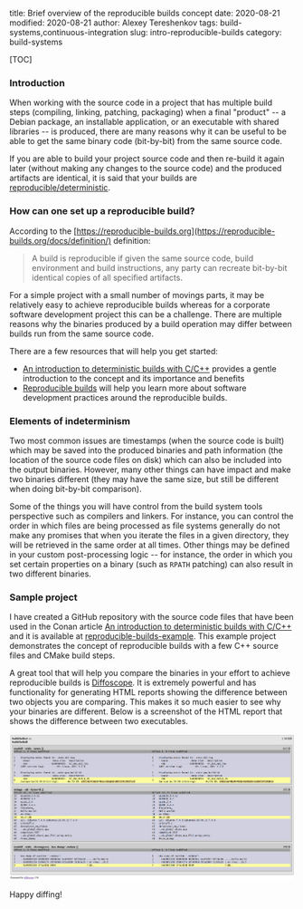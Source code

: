 title: Brief overview of the reproducible builds concept
date: 2020-08-21
modified: 2020-08-21
author: Alexey Tereshenkov
tags: build-systems,continuous-integration
slug: intro-reproducible-builds
category: build-systems

[TOC]

### Introduction

When working with the source code in a project that has multiple build steps 
(compiling, linking, patching, packaging) when a final "product" -- a Debian package,
an installable application, or an executable with shared libraries -- is produced,
there are many reasons why it can be useful to be able to get the same binary code
(bit-by-bit) from the same source code.

If you are able to build your project source code and then re-build it again later
(without making any changes to the source code) and the produced artifacts are identical,
it is said that your builds are [reproducible/deterministic](https://en.wikipedia.org/wiki/Reproducible_builds).

### How can one set up a reproducible build?

According to the [https://reproducible-builds.org](https://reproducible-builds.org/docs/definition/) definition:

> A build is reproducible if given the same source code, build environment and build instructions, 
any party can recreate bit-by-bit identical copies of all specified artifacts.

For a simple project with a small number of movings parts, it may be relatively easy to achieve 
reproducible builds whereas for a corporate software development project this can be a challenge.
There are multiple reasons why the binaries produced by a build operation may differ between
builds run from the same source code.

There are a few resources that will help you get started:

* [An introduction to deterministic builds with C/C++](https://blog.conan.io/2019/09/02/Deterministic-builds-with-C-C++.html) provides a gentle introduction to the concept and its importance and benefits
* [Reproducible builds](https://reproducible-builds.org/) will help you learn more about software development practices
around the reproducible builds.

### Elements of indeterminism

Two most common issues are timestamps (when the source code is built) 
which may be saved into the produced binaries
and path information (the location of the source code files on disk) 
which can also be included into the output binaries. 
However, many other things can have impact and make two binaries different
(they may have the same size, but still be different when doing bit-by-bit comparison).

Some of the things you will have control from the build system tools perspective such
as compilers and linkers.
For instance, you can control the order in which files are being processed as 
file systems generally do not make any promises that when you iterate
the files in a given directory, they will be retrieved in the same order at all times.
Other things may be defined in your custom post-processing logic -- for instance, the order in which you
set certain properties on a binary (such as `RPATH` patching) can also result in two different
binaries.

### Sample project

I have created a GitHub repository with the source code files that have been used in the Conan
article [An introduction to deterministic builds with C/C++](https://blog.conan.io/2019/09/02/Deterministic-builds-with-C-C++.html) and it is available at [reproducible-builds-example](https://github.com/AlexTereshenkov/reproducible-builds-example).
This example project demonstrates the concept of reproducible builds with a few C++ source files and CMake build steps.

A great tool that will help you compare the binaries in your effort to achieve reproducible builds 
is [Diffoscope](https://diffoscope.org/).
It is extremely powerful and has functionality for generating HTML reports showing
the difference between two objects you are comparing.
This makes it so much easier to see why your binaries are different.
Below is a screenshot of the HTML report that shows the difference between two executables.

![Diffoscope HTML report snippet](images/diff_executables_html.png)

Happy diffing!